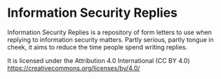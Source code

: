 # Information Security Replies

Information Security Replies is a repository of form letters to use when replying to information security matters. Partly serious, partly tongue in cheek, it aims to reduce the time people spend writing replies.

It is licensed under the Attribution 4.0 International (CC BY 4.0) https://creativecommons.org/licenses/by/4.0/
